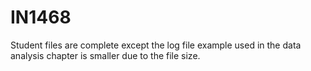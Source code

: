 # IN1468

Student files are complete except the log file example used in the data analysis chapter is smaller due to the file size.
